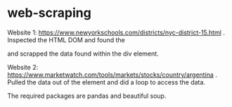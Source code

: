 # web-scraping
Website 1: https://www.newyorkschools.com/districts/nyc-district-15.html .
Inspected the HTML DOM and found the <div> and scrapped the data found within the div element.

Website 2: https://www.marketwatch.com/tools/markets/stocks/country/argentina .
Pulled the data out of the <table> element and did a loop to access the data.

The required packages are pandas and beautiful soup.


